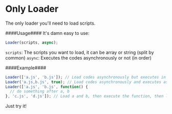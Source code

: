 Only Loader
===========

The only loader you'll need to load scripts.

####Usage####
It's damn easy to use:
```javascript
Loader(scripts, async);
```
`scripts`: The scripts you want to load, it can be array or string (split by common)
`async`: Executes the codes asynchronously or not (in order)

####Example####

```javascript
Loader(['a.js', 'b.js']); // Load codes asynchronously but executes in order
Loader('a.js,b.js', true); // Load codes asynchronously and executes as soon as possible
Loader(['a.js', 'b.js', function() {
  // do something after a, b
}, 'c.js', 'd.js']); // Load a and b, then execute the function, then load c and d
```

Just try it!
